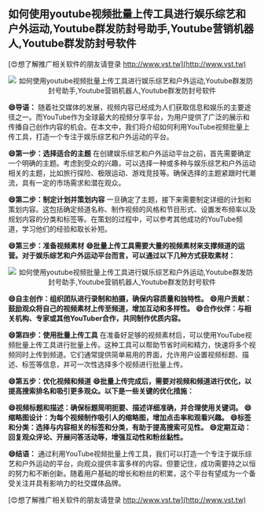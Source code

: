 ## **如何使用youtube视频批量上传工具进行娱乐综艺和户外运动,Youtube群发防封号助手,Youtube营销机器人,Youtube群发防封号软件**

[😍想了解推广相关软件的朋友请登录 http://www.vst.tw](http://www.vst.tw)

 <center><img src="https://vst.tw/MP4/tuiguang/png/3.png" alt="如何使用youtube视频批量上传工具进行娱乐综艺和户外运动,Youtube群发防封号助手,Youtube营销机器人,Youtube群发防封号软件"></center>

**😄导语：**
随着社交媒体的发展，视频内容已经成为人们获取信息和娱乐的主要途径之一。而YouTube作为全球最大的视频分享平台，为用户提供了广泛的展示和传播自己创作内容的机会。在本文中，我们将介绍如何利用YouTube视频批量上传工具，打造一个专注于娱乐综艺和户外运动的平台。

**😄第一步：选择适合的主题**
在创建娱乐综艺和户外运动平台之前，首先需要确定一个明确的主题。考虑到受众的兴趣，可以选择一种或多种与娱乐综艺和户外运动相关的主题，比如旅行探险、极限运动、游戏竞技等。确保选择的主题紧跟时代潮流，具有一定的市场需求和潜在观众。

**😄第二步：制定计划并策划内容**
一旦确定了主题，接下来需要制定详细的计划和策划内容。这包括确定频道名称、制作视频的风格和节目形式、设置发布频率以及规划内容的分类和标签等。在策划的过程中，可以参考其他成功的YouTube频道，学习他们的经验和取长补短。

**😄第三步：准备视频素材**
**😄批量上传工具需要大量的视频素材来支撑频道的运营。对于娱乐综艺和户外运动平台而言，可以通过以下几种方式获取素材：**

 <center><img src="https://vst.tw/MP4/tuiguang/png/7.png" alt="如何使用youtube视频批量上传工具进行娱乐综艺和户外运动,Youtube群发防封号助手,Youtube营销机器人,Youtube群发防封号软件"></center>

**😄自主创作：组织团队进行录制和拍摄，确保内容质量和独特性。**
**😄用户贡献：鼓励观众将自己的视频素材上传至频道，增加互动和多样性。**
**😄合作伙伴：与相关机构、专家或其他YouTuber合作，共同制作优质内容。**

**😄第四步：使用批量上传工具**
在准备好足够的视频素材后，可以使用YouTube视频批量上传工具进行批量上传。这种工具可以帮助节省时间和精力，快速将多个视频同时上传到频道。它们通常提供简单易用的界面，允许用户设置视频标题、描述、标签等信息，并可一次性选择多个视频进行批量上传。

**😄第五步：优化视频和频道**
**😄批量上传完成后，需要对视频和频道进行优化，以提高搜索排名和吸引更多观众。以下是一些关键的优化措施：**

**😄视频标题和描述：确保标题简明扼要、描述详细准确，并合理使用关键词。**
**😄缩略图设计：为每个视频制作吸引人的缩略图，增加点击率和观看兴趣。**
**😄标签和分类：选择与内容相关的标签和分类，有助于提高搜索可见性。**
**😄定期互动：回复观众评论、开展问答活动等，增强互动性和粉丝黏性。**

**😄结语：**
通过利用YouTube视频批量上传工具，我们可以打造一个专注于娱乐综艺和户外运动的平台，向观众提供丰富多样的内容。但要记住，成功需要持之以恒的努力和不断创新。随着用户基础的增长和粉丝的积累，这个平台有望成为一个备受关注并具有影响力的社交媒体品牌。

[😍想了解推广相关软件的朋友请登录 http://www.vst.tw](http://www.vst.tw)



